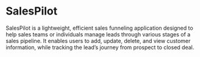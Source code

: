# SalesPilot
SalesPilot is a lightweight, efficient sales funneling application designed to help sales teams or individuals manage leads through various stages of a sales pipeline. It enables users to add, update, delete, and view customer information, while tracking the lead’s journey from prospect to closed deal.
